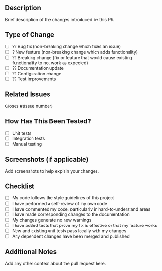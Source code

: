 ## Description
Brief description of the changes introduced by this PR.

## Type of Change
- [ ] ?? Bug fix (non-breaking change which fixes an issue)
- [ ] ? New feature (non-breaking change which adds functionality)
- [ ] ?? Breaking change (fix or feature that would cause existing functionality to not work as expected)
- [ ] ?? Documentation update
- [ ] ?? Configuration change
- [ ] ?? Test improvements

## Related Issues
Closes #(issue number)

## How Has This Been Tested?
- [ ] Unit tests
- [ ] Integration tests
- [ ] Manual testing

## Screenshots (if applicable)
Add screenshots to help explain your changes.

## Checklist
- [ ] My code follows the style guidelines of this project
- [ ] I have performed a self-review of my own code
- [ ] I have commented my code, particularly in hard-to-understand areas
- [ ] I have made corresponding changes to the documentation
- [ ] My changes generate no new warnings
- [ ] I have added tests that prove my fix is effective or that my feature works
- [ ] New and existing unit tests pass locally with my changes
- [ ] Any dependent changes have been merged and published

## Additional Notes
Add any other context about the pull request here.